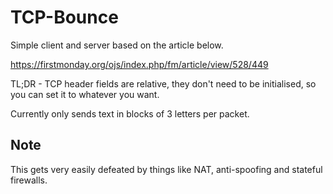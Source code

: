 # TCP-Bounce

Simple client and server based on the article below.

https://firstmonday.org/ojs/index.php/fm/article/view/528/449 

TL;DR - TCP header fields are relative, they don't need to be initialised, so you can set it to whatever you want.

Currently only sends text in blocks of 3 letters per packet.

## Note
This gets very easily defeated by things like NAT, anti-spoofing and stateful firewalls. 
